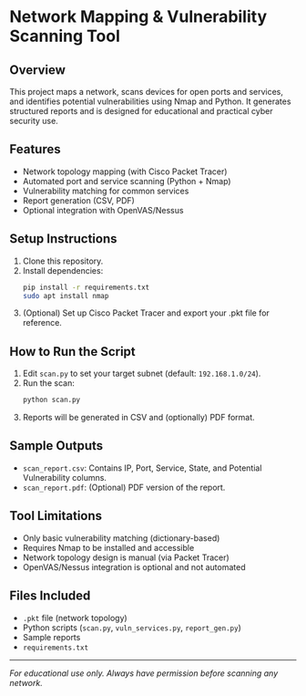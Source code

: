 # Network Mapping & Vulnerability Scanning Tool

## Overview
This project maps a network, scans devices for open ports and services, and identifies potential vulnerabilities using Nmap and Python. It generates structured reports and is designed for educational and practical cyber security use.

## Features
- Network topology mapping (with Cisco Packet Tracer)
- Automated port and service scanning (Python + Nmap)
- Vulnerability matching for common services
- Report generation (CSV, PDF)
- Optional integration with OpenVAS/Nessus

## Setup Instructions
1. Clone this repository.
2. Install dependencies:
   ```bash
   pip install -r requirements.txt
   sudo apt install nmap
   ```
3. (Optional) Set up Cisco Packet Tracer and export your .pkt file for reference.

## How to Run the Script
1. Edit `scan.py` to set your target subnet (default: `192.168.1.0/24`).
2. Run the scan:
   ```bash
   python scan.py
   ```
3. Reports will be generated in CSV and (optionally) PDF format.

## Sample Outputs
- `scan_report.csv`: Contains IP, Port, Service, State, and Potential Vulnerability columns.
- `scan_report.pdf`: (Optional) PDF version of the report.

## Tool Limitations
- Only basic vulnerability matching (dictionary-based)
- Requires Nmap to be installed and accessible
- Network topology design is manual (via Packet Tracer)
- OpenVAS/Nessus integration is optional and not automated

## Files Included
- `.pkt` file (network topology)
- Python scripts (`scan.py`, `vuln_services.py`, `report_gen.py`)
- Sample reports
- `requirements.txt`

---

*For educational use only. Always have permission before scanning any network.* 
